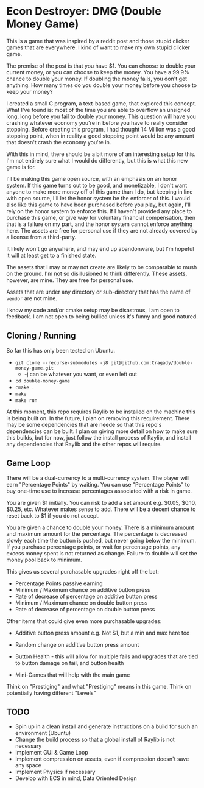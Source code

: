# Econ Destroyer: DMG (Double Money Game)

This is a game that was inspired by a reddit post and those stupid clicker games that are everywhere. I kind of want to make my own stupid clicker game.

The premise of the post is that you have $1. You can choose to double your current money, or you can choose to keep the money. You have a 99.9% chance to double your money. If doubling the money fails, you don't get anything. How many times do you double your money before you choose to keep your money?

I created a small C program, a text-based game, that explored this concept. What I've found is: most of the time you are able to overflow an unsigned long, long before you fail to double your money. This question will have you crashing whatever economy you're in before you have to really consider stopping. Before creating this program, I had thought 14 Million was a good stopping point, when in reality a good stopping point would be any amount that doesn't crash the economy you're in.

With this in mind, there should be a bit more of an interesting setup for this. I'm not entirely sure what I would do differently, but this is what this new game is for.

I'll be making this game open source, with an emphasis on an honor system. If this game turns out to be good, and monetizable, I don't want anyone to make more money off of this game than I do, but keeping in line with open source, I'll let the honor system be the enforcer of this. I would also like this game to have been purchased before you play, but again, I'll rely on the honor system to enforce this. If I haven't provided any place to purchase this game, or give way for voluntary financial compensation, then that is a failure on my part, and the honor system cannot enforce anything here. The assets are free for personal use if they are not already covered by a license from a third-party.

It likely won't go anywhere, and may end up abandonware, but I'm hopeful it will at least get to a finished state.

The assets that I may or may not create are likely to be comparable to mush on the ground. I'm not so disillusioned to think differently. These assets, however, are mine. They are free for personal use.

Assets that are under any directory or sub-directory that has the name of `vendor` are not mine.

I know my code and/or cmake setup may be disastrous, I am open to feedback. I am not open to being bullied unless it's funny and good natured.

## Cloning / Running

So far this has only been tested on Ubuntu.

* `git clone --recurse-submodules -j8 git@github.com:Cragady/double-money-game.git`
  * -j can be whatever you want, or even left out
* `cd double-money-game`
* `cmake .`
* `make`
* `make run`

At this moment, this repo requires Raylib to be installed on the machine this is being built on. In the future, I plan on removing this requirement. There may be some dependencies that are neede so that this repo's dependencies can be built. I plan on giving more detail on how to make sure this builds, but for now, just follow the install process of Raylib, and install any dependencies that Raylib and the other repos will require.

## Game Loop

There will be a dual-currency to a multi-currency system. The player will earn "Percentage Points" by waiting. You can use "Percentage Points" to buy one-time use to increase percentages associated with a risk in game.

You are given $1 initially. You can risk to add a set amount e.g. $0.05, $0.10, $0.25, etc. Whatever makes sense to add. There will be a decent chance to reset back to $1 if you do not accept.

You are given a chance to double your money. There is a minimum amount and maximum amount for the percentage. The percentage is decreased slowly each time the button is pushed, but never going below the minimum. If you purchase percentage points, or wait for percentage points, any excess money spent is not returned as change. Failure to double will set the money pool back to minimum.

This gives us several purchasable upgrades right off the bat:

* Percentage Points passive earning
* Minimum / Maximum chance on additive button press
* Rate of decrease of percentage on additive button press
* Minimum / Maximum chance on double button press
* Rate of decrease of percentage on double button press

Other items that could give even more purchasable upgrades:

* Additive button press amount e.g. Not $1, but a min and max here too
* Random change on additive button press amount
* Button Health - this will allow for multiple fails and upgrades that are tied to button damage on fail, and button health

* Mini-Games that will help with the main game


Think on "Prestiging" and what "Prestiging" means in this game.
Think on potentially having different "Levels"


## TODO

* Spin up in a clean install and generate instructions on a build for such an environment (Ubuntu)
* Change the build process so that a global install of Raylib is not necessary
* Implement GUI & Game Loop
* Implement compression on assets, even if compression doesn't save any space
* Implement Physics if necessary
* Develop with ECS in mind, Data Oriented Design
